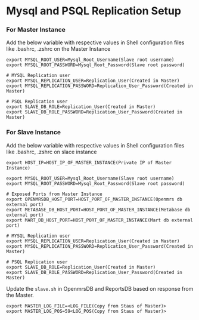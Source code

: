 # Mysql and PSQL Replication Setup

### For Master Instance

Add the below variable with respective values in Shell configuration files like .bashrc, .zshrc on the Master Instance

```
export MYSQL_ROOT_USER=Mysql_Root_Username(Slave root username)
export MYSQL_ROOT_PASSWORD=Mysql_Root_Password(Slave root password)

# MYSQL Replication user
export MYSQL_REPLICATION_USER=Replication_User(Created in Master)
export MYSQL_REPLICATION_PASSWORD=Replication_User_Password(Created in Master)

# PSQL Replication user
export SLAVE_DB_ROLE=Replication_User(Created in Master)
export SLAVE_DB_ROLE_PASSWORD=Replication_User_Password(Created in Master)
```

### For Slave Instance

Add the below variable with respective values in Shell configuration files like .bashrc, .zshrc on slace instance

```
export HOST_IP=HOST_IP_OF_MASTER_INSTANCE(Private IP of Master Instance)

export MYSQL_ROOT_USER=Mysql_Root_Username(Slave root username)
export MYSQL_ROOT_PASSWORD=Mysql_Root_Password(Slave root password)

# Exposed Ports from Master Instance
export OPENMRSDB_HOST_PORT=HOST_PORT_OF_MASTER_INSTANCE(Openmrs db external port)
export METABASE_DB_HOST_PORT=HOST_PORT_OF_MASTER_INSTANCE(Metabase db external port)
export MART_DB_HOST_PORT=HOST_PORT_OF_MASTER_INSTANCE(Mart db external port)

# MYSQL Replication user
export MYSQL_REPLICATION_USER=Replication_User(Created in Master)
export MYSQL_REPLICATION_PASSWORD=Replication_User_Password(Created in Master)

# PSQL Replication user
export SLAVE_DB_ROLE=Replication_User(Created in Master)
export SLAVE_DB_ROLE_PASSWORD=Replication_User_Password(Created in Master)
```

Update the `slave.sh` in OpenmrsDB and ReportsDB based on response from the Master.

```
export MASTER_LOG_FILE=<LOG_FILE(Copy from Staus of Master)>
export MASTER_LOG_POS=59<LOG_POS(Copy from Staus of Master)>
```
